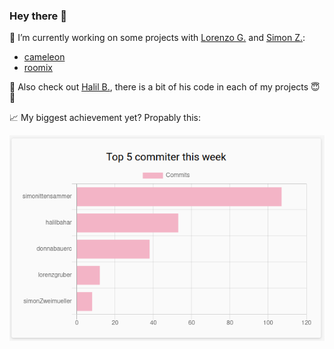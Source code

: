 ### Hey there 👋

🔭 I’m currently working on some projects with [Lorenzo G.](https://github.com/lorenzgruber) and [Simon Z.](https://github.com/simonZweimueller):
- [cameleon](https://github.com/simonittensammer/cameleon)
- [roomix](https://github.com/simonittensammer/roomix)

🐻 Also check out [Halil B.](https://github.com/halilbahar), there is a bit of his code in each of my projects 😇👏

:chart_with_upwards_trend: My biggest achievement yet? Propably this:

![achievement](https://raw.githubusercontent.com/simonittensammer/simonittensammer/main/images/achievement.png)

<!--
![GitHub stats](https://github-readme-stats.vercel.app/api?username=simonittensammer&show_icons=true&theme=tokyonight)
![Top Langs](https://github-readme-stats.vercel.app/api/top-langs/?username=simonittensammer&theme=tokyonight)
-->

<!--
**simonittensammer/simonittensammer** is a ✨ _special_ ✨ repository because its `README.md` (this file) appears on your GitHub profile.

Here are some ideas to get you started:

- 🔭 I’m currently working on ...
- 🌱 I’m currently learning ...
- 👯 I’m looking to collaborate on ...
- 🤔 I’m looking for help with ...
- 💬 Ask me about ...
- 📫 How to reach me: ...
- 😄 Pronouns: ...
- ⚡ Fun fact: ...
-->
